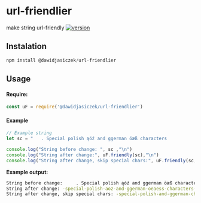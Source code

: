 # url-friendlier
make string url-friendly
[![version](https://img.shields.io/badge/version-2.0.3-green.svg)](https://www.npmjs.com/package/@dawidjasiczek/url-friendlier)

## Instalation
```js
npm install @dawidjasiczek/url-friendlier
```
## Usage
#### Require:
```js
const uF = require('@dawidjasiczek/url-friendlier')
```
#### Example 

```js
// Example string
let sc = "   . Special polish ąóź and ggerman öæß characters             ------hello"

console.log("String before change: ", sc ,"\n") 
console.log("String after change:", uF.friendly(sc),"\n")
console.log("String after change, skip special chars:", uF.friendly(sc, true),"\n")
```

**Example output:**
```sh
String before change:     . Special polish ąóź and ggerman öæß characters             ------hello 
String after change: -special-polish-aoz-and-ggerman-oeaess-characters-hello 
String after change, skip special chars: -special-polish-and-ggerman-characters-hello
```
